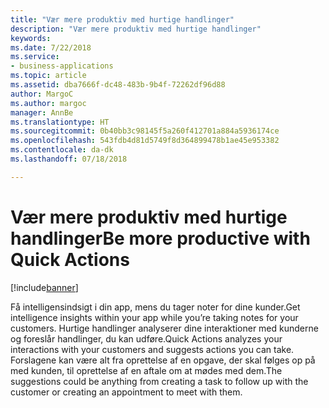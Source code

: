 ```yaml
---
title: "Vær mere produktiv med hurtige handlinger"
description: "Vær mere produktiv med hurtige handlinger"
keywords: 
ms.date: 7/22/2018
ms.service:
- business-applications
ms.topic: article
ms.assetid: dba7666f-dc48-483b-9b4f-72262df96d88
author: MargoC
ms.author: margoc
manager: AnnBe
ms.translationtype: HT
ms.sourcegitcommit: 0b40bb3c98145f5a260f412701a884a5936174ce
ms.openlocfilehash: 543fdb4d81d5749f8d364899478b1ae45e953382
ms.contentlocale: da-dk
ms.lasthandoff: 07/18/2018

---
```


# <a name="be-more-productive-with-quick-actions"></a><span data-ttu-id="666b8-103">Vær mere produktiv med hurtige handlinger</span><span class="sxs-lookup"><span data-stu-id="666b8-103">Be more productive with Quick Actions</span></span>


[!include[banner](../../includes/banner.md)]


<span data-ttu-id="666b8-104">Få intelligensindsigt i din app, mens du tager noter for dine kunder.</span><span class="sxs-lookup"><span data-stu-id="666b8-104">Get intelligence insights within your app while you’re taking notes for your customers.</span></span> <span data-ttu-id="666b8-105">Hurtige handlinger analyserer dine interaktioner med kunderne og foreslår handlinger, du kan udføre.</span><span class="sxs-lookup"><span data-stu-id="666b8-105">Quick Actions analyzes your interactions with your customers and suggests actions you can take.</span></span> <span data-ttu-id="666b8-106">Forslagene kan være alt fra oprettelse af en opgave, der skal følges op på med kunden, til oprettelse af en aftale om at mødes med dem.</span><span class="sxs-lookup"><span data-stu-id="666b8-106">The suggestions could be anything from creating a task to follow up with the customer or creating an appointment to meet with them.</span></span>

